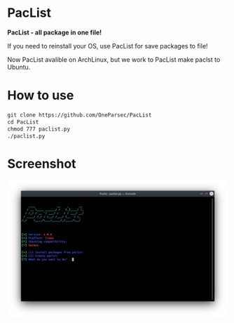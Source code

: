 # PacList


__PacList - all package in one file!__

If you need to reinstall your OS, use PacList for save packages to file!

Now PacList avalible on ArchLinux, but we work to PacList make paclst to Ubuntu.

# How to use
```
git clone https://github.com/OneParsec/PacList
cd PacList
chmod 777 paclist.py
./paclist.py
```

# Screenshot

![](images/image1.png)
